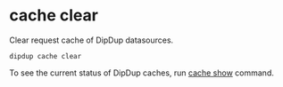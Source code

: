 # cache clear

Clear request cache of DipDup datasources.

```shell
dipdup cache clear
```

To see the current status of DipDup caches, run [cache show](cache-show.md) command.
